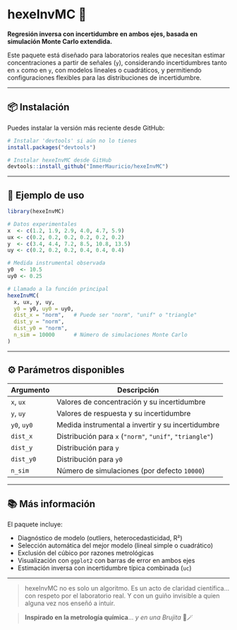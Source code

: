 
# hexeInvMC 🧪

**Regresión inversa con incertidumbre en ambos ejes, basada en
simulación Monte Carlo extendida.**

Este paquete está diseñado para laboratorios reales que necesitan
estimar concentraciones a partir de señales (`y`), considerando
incertidumbres tanto en `x` como en `y`, con modelos lineales o
cuadráticos, y permitiendo configuraciones flexibles para las
distribuciones de incertidumbre.

------------------------------------------------------------------------

## 📦 Instalación

Puedes instalar la versión más reciente desde GitHub:

``` r
# Instalar 'devtools' si aún no lo tienes
install.packages("devtools")

# Instalar hexeInvMC desde GitHub
devtools::install_github("ImmerMauricio/hexeInvMC")
```

------------------------------------------------------------------------

## 🧪 Ejemplo de uso

``` r
library(hexeInvMC)

# Datos experimentales
x  <- c(1.2, 1.9, 2.9, 4.0, 4.7, 5.9)
ux <- c(0.2, 0.2, 0.2, 0.2, 0.2, 0.2)
y  <- c(3.4, 4.4, 7.2, 8.5, 10.8, 13.5)
uy <- c(0.2, 0.2, 0.2, 0.4, 0.4, 0.4)

# Medida instrumental observada
y0  <- 10.5
uy0 <- 0.25

# Llamado a la función principal
hexeInvMC(
  x, ux, y, uy,
  y0 = y0, uy0 = uy0,
  dist_x = "norm",   # Puede ser "norm", "unif" o "triangle"
  dist_y = "norm",
  dist_y0 = "norm",
  n_sim = 10000      # Número de simulaciones Monte Carlo
)
```

------------------------------------------------------------------------

## ⚙️ Parámetros disponibles

| Argumento   | Descripción                                              |
|-------------|----------------------------------------------------------|
| `x`, `ux`   | Valores de concentración y su incertidumbre              |
| `y`, `uy`   | Valores de respuesta y su incertidumbre                  |
| `y0`, `uy0` | Medida instrumental a invertir y su incertidumbre        |
| `dist_x`    | Distribución para `x` (`"norm"`, `"unif"`, `"triangle"`) |
| `dist_y`    | Distribución para `y`                                    |
| `dist_y0`   | Distribución para `y0`                                   |
| `n_sim`     | Número de simulaciones (por defecto `10000`)             |

------------------------------------------------------------------------

## 📚 Más información

El paquete incluye:

- Diagnóstico de modelo (outliers, heterocedasticidad, R²)
- Selección automática del mejor modelo (lineal simple o cuadrático)
- Exclusión del cúbico por razones metrológicas
- Visualización con `ggplot2` con barras de error en ambos ejes
- Estimación inversa con incertidumbre típica combinada (`uc`)

------------------------------------------------------------------------

> hexeInvMC no es solo un algoritmo. Es un acto de claridad científica…
> con respeto por el laboratorio real. Y con un guiño invisible a quien
> alguna vez nos enseñó a intuir.

> **Inspirado en la metrología química**… *y en una Brujita* 🧚🪄
